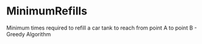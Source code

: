 # MinimumRefills
Minimum times required to refill a car tank to reach from point A to point B - Greedy Algorithm 
